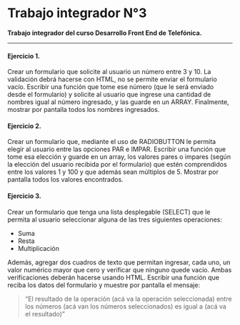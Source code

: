 # Trabajo integrador N°3
**Trabajo integrador del curso Desarrollo Front End de Telefónica.**


------------



#### Ejercicio 1.
Crear un formulario que solicite al usuario un número entre 3 y 10.
La validación debrá hacerse con HTML, no se permite enviar el formulario vacío.
Escribir una función que tome ese número (que le será enviado desde el formulario) y solicite al usuario que ingrese una cantidad de nombres igual al número ingresado, y las guarde en un ARRAY.
Finalmente, mostrar por pantalla todos los nombres ingresados.

#### Ejercicio 2.
Crear un formulario que, mediante el uso de RADIOBUTTON le permita elegir al usuario entre las opciones PAR e IMPAR.
Escribir una función que tome esa elección y guarde en un array, los valores pares o impares (según la elección del usuario recibida por el formulario) que estén comprendidos entre los valores 1 y 100 y que además sean múltiplos de 5.
Mostrar por pantalla todos los valores encontrados.

#### Ejercicio 3.
Crear un formulario que tenga una lista desplegable (SELECT) que le permita al usuario seleccionar alguna de las tres siguientes operaciones:
- Suma
- Resta
- Multiplicación

Además, agregar dos cuadros de texto que permitan ingresar, cada uno, un valor numérico mayor que cero y verificar que ninguno quede vacío. 
Ambas verificaciones deberán hacerse usando HTML.
Escribir una función que reciba los datos del formulario y muestre por pantalla el mensaje:
> “El resultado de la operación (acá va la operación seleccionada) entre los números (acá van los números seleccionados) es igual a (acá va el resultado)”
